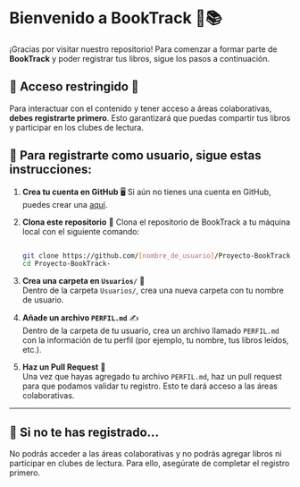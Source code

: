# Bienvenido a **BookTrack** 👋📚

¡Gracias por visitar nuestro repositorio! Para comenzar a formar parte de **BookTrack** y poder registrar tus libros, sigue los pasos a continuación.

## 🚨 **Acceso restringido** 🚨
Para interactuar con el contenido y tener acceso a áreas colaborativas, **debes registrarte primero**. Esto garantizará que puedas compartir tus libros y participar en los clubes de lectura.

## 📝 Para registrarte como usuario, sigue estas instrucciones:

1. **Crea tu cuenta en GitHub** 🖥️ Si aún no tienes una cuenta en GitHub, puedes crear una [aquí](https://github.com/join).

2. **Clona este repositorio** 🔄 
   Clona el repositorio de BookTrack a tu máquina local con el siguiente comando:
   ```bash
   
   git clone https://github.com/[nombre_de_usuario]/Proyecto-BookTrack-.git
   cd Proyecto-BookTrack-
   
3. **Crea una carpeta en `Usuarios/`** 📂  
   Dentro de la carpeta `Usuarios/`, crea una nueva carpeta con tu nombre de usuario.

4. **Añade un archivo `PERFIL.md`** ✍️  
   Dentro de la carpeta de tu usuario, crea un archivo llamado `PERFIL.md` con la información de tu perfil (por ejemplo, tu nombre, tus libros leídos, etc.).

5. **Haz un Pull Request** 🔄  
   Una vez que hayas agregado tu archivo `PERFIL.md`, haz un pull request para que podamos validar tu registro. Esto te dará acceso a las áreas colaborativas.

---

## 🌟 **Si no te has registrado...**  
No podrás acceder a las áreas colaborativas y no podrás agregar libros ni participar en clubes de lectura. Para ello, asegúrate de completar el registro primero.

